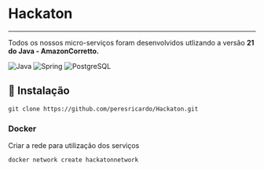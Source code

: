 # Hackaton

<hr>
Todos os nossos micro-serviços foram desenvolvidos utlizando a versão <b>21 do Java - AmazonCorretto.</b>

![Java](https://img.shields.io/badge/java-%23ED8B00.svg?style=for-the-badge&logo=openjdk&logoColor=white)
![Spring](https://img.shields.io/badge/spring-%236DB33F.svg?style=for-the-badge&logo=spring&logoColor=white)
![PostgreSQL](https://img.shields.io/badge/PostgreSQL-blue?style=for-the-badge&logo=postgresql&logoColor=white)


## 🔧 Instalação

```shell
git clone https://github.com/peresricardo/Hackaton.git
```
### Docker
Criar a rede para utilização dos serviços
```sh
docker network create hackatonnetwork
```
